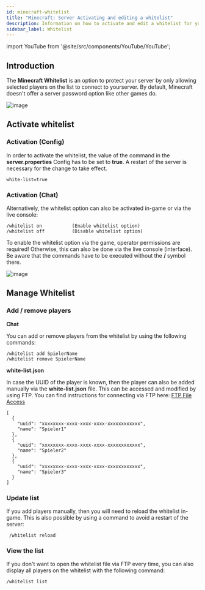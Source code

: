 ```yaml
---
id: minecraft-whitelist
title: "Minecraft: Server Activating and editing a whitelist"
description: Information on how to activate and edit a whitelist for your Minecraft server from ZAP-Hosting - ZAP-Hosting.com documentation
sidebar_label: Whitelist
---
```


import YouTube from '@site/src/components/YouTube/YouTube';

## Introduction
The **Minecraft Whitelist** is an option to protect your server by only allowing selected players on the list to connect to yourserver. By default, Minecraft doesn't offer a server password option like other games do.

![image](https://user-images.githubusercontent.com/13604413/159177717-aa8faccd-3535-4147-b3db-278f2799c883.png)

<YouTube videoId="nyor26XxwLY" title="How to enable WHITELIST on your Minecraft Server" description="Feel like you understand better when you see things in action?  We’ve got you! Dive into our video that breaks it all down for you. Whether you're in a rush or just prefer to soak up information in the most engaging way possible!"/>

## Activate whitelist



### Activation (Config)

In order to activate the whitelist, the value of the command in the **server.properties** Config has to be set to **true**. A restart of the server is necessary for the change to take effect. 

```
white-list=true
```



### Activation (Chat)

Alternatively, the whitelist option can also be activated in-game or via the live console:

```
/whitelist on			(Enable whitelist option)
/whitelist off			(Disable whitelist option)
```



To enable the whitelist option via the game, operator permissions are required! Otherwise, this can also be done via the live console (interface). Be aware that the commands have to be executed without the **/** symbol there.


![image](https://user-images.githubusercontent.com/13604413/159177718-f61f5bef-e6fa-4bc3-a14c-8a9224b8b15a.png)



## Manage Whitelist



### Add / remove players



**Chat**

You can add or remove players from the whitelist by using the following commands:

```
/whitelist add SpielerName
/whitelist remove SpielerName
```



**white-list.json**

In case the UUID of the player is known, then the player can also be added manually via the **white-list.json** file. This can be accessed and modified by using FTP. You can find instructions for connecting via FTP here: [FTP File Access](gameserver-ftpaccess.md)

```
[
  {
    "uuid": "xxxxxxxx-xxxx-xxxx-xxxx-xxxxxxxxxxxx",
    "name": "Spieler1"
  },
  {
    "uuid": "xxxxxxxx-xxxx-xxxx-xxxx-xxxxxxxxxxxx",
    "name": "Spieler2"
  },
  {
    "uuid": "xxxxxxxx-xxxx-xxxx-xxxx-xxxxxxxxxxxx",
    "name": "Spieler3"
  }
]
```



### Update list

If you add players manually, then you will need to reload the whitelist in-game. This is also possible by using a command to avoid a restart of the server:

```
 /whitelist reload
```



### View the list

If you don't want to open the whitelist file via FTP every time, you can also display all players on the whitelist with the following command: 

```
/whitelist list
```

